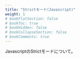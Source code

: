```yaml
---
title: "Strictモード(Javascript)"
weight: 1
# bookFlatSection: false
# bookToc: true
# bookHidden: false
# bookCollapseSection: false
# bookComments: true
---
```


JavascriptのStrictモードについて。